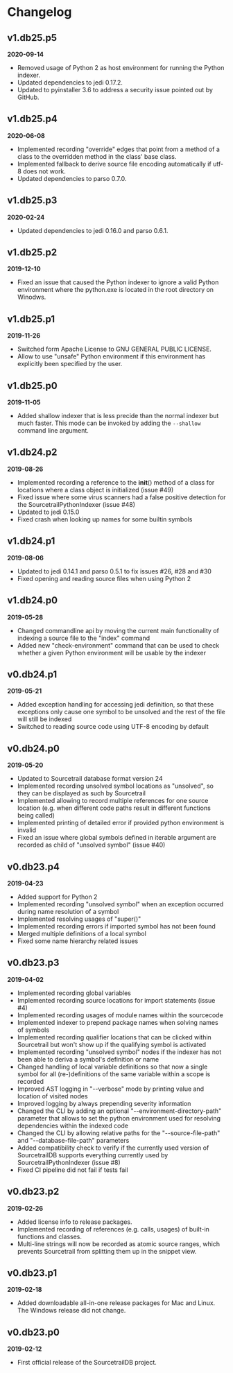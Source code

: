 # Changelog


## v1.db25.p5

**2020-09-14**

* Removed usage of Python 2 as host environment for running the Python indexer.
* Updated dependencies to jedi 0.17.2.
* Updated to pyinstaller 3.6 to address a security issue pointed out by GitHub.


## v1.db25.p4

**2020-06-08**

* Implemented recording "override" edges that point from a method of a class to the overridden method in the class' base class.
* Implemented fallback to derive source file encoding automatically if utf-8 does not work.
* Updated dependencies to parso 0.7.0.


## v1.db25.p3

**2020-02-24**

* Updated dependencies to jedi 0.16.0 and parso 0.6.1.


## v1.db25.p2

**2019-12-10**

* Fixed an issue that caused the Python indexer to ignore a valid Python environment where the python.exe is located in the root directory on Winodws.


## v1.db25.p1

**2019-11-26**

* Switched form Apache License to GNU GENERAL PUBLIC LICENSE.
* Allow to use "unsafe" Python environment if this environment has explicitly been specified by the user.


## v1.db25.p0

**2019-11-05**

* Added shallow indexer that is less precide than the normal indexer but much faster. This mode can be invoked by adding the `--shallow` command line argument.


## v1.db24.p2

**2019-08-26**

* Implemented recording a reference to the __init__() method of a class for locations where a class object is initialized (issue #49)
* Fixed issue where some virus scanners had a false positive detection for the SourcetrailPythonIndexer (issue #48)
* Updated to jedi 0.15.0
* Fixed crash when looking up names for some builtin symbols


## v1.db24.p1

**2019-08-06**

* Updated to jedi 0.14.1 and parso 0.5.1 to fix issues #26, #28 and #30
* Fixed opening and reading source files when using Python 2


## v1.db24.p0

**2019-05-28**

* Changed commandline api by moving the current main functionality of indexing a source file to the "index" command
* Added new "check-environment" command that can be used to check whether a given Python environment will be usable by the indexer


## v0.db24.p1

**2019-05-21**

* Added exception handling for accessing jedi definition, so that these exceptions only cause one symbol to be unsolved and the rest of the file will still be indexed
* Switched to reading source code using UTF-8 encoding by default


## v0.db24.p0

**2019-05-20**

* Updated to Sourcetrail database format version 24
* Implemented recording unsolved symbol locations as "unsolved", so they can be displayed as such by Sourcetrail
* Implemented allowing to record multiple references for one source location (e.g. when different code paths result in different functions being called)
* Implemented printing of detailed error if provided python environment is invalid
* Fixed an issue where global symbols defined in iterable argument are recorded as child of "unsolved symbol" (issue #40)


## v0.db23.p4

**2019-04-23**

* Added support for Python 2
* Implemented recording "unsolved symbol" when an exception occurred during name resolution of a symbol
* Implemented resolving usages of "super()"
* Implemented recording errors if imported symbol has not been found
* Merged multiple definitions of a local symbol
* Fixed some name hierarchy related issues


## v0.db23.p3

**2019-04-02**

* Implemented recording global variables
* Implemented recording source locations for import statements (issue #4)
* Implemented recording usages of module names within the sourcecode
* Implemented indexer to prepend package names when solving names of symbols
* Implemented recording qualifier locations that can be clicked within Sourcetrail but won't show up if the qualifying symbol is activated
* Implemented recording "unsolved symbol" nodes if the indexer has not been able to deriva a symbol's definition or name
* Changed handling of local variable definitions so that now a single symbol for all (re-)definitions of the same variable within a scope is recorded
* Improved AST logging in "--verbose" mode by printing value and location of visited nodes
* Improved logging by always prepending severity information
* Changed the CLI by adding an optional "--environment-directory-path" parameter that allows to set the python environment used for resolving dependencies within the indexed code
* Changed the CLI by allowing relative paths for the "--source-file-path" and "--database-file-path" parameters
* Added compatibility check to verify if the currently used version of SourcetrailDB supports everything currently used by SourcetrailPythonIndexer (issue #8)
* Fixed CI pipeline did not fail if tests fail


## v0.db23.p2

**2019-02-26**

* Added license info to release packages.
* Implemented recording of references (e.g. calls, usages) of built-in functions and classes.
* Multi-line strings will now be recorded as atomic source ranges, which prevents Sourcetrail from splitting them up in the snippet view.


## v0.db23.p1

**2019-02-18**

* Added downloadable all-in-one release packages for Mac and Linux. The Windows release did not change.


## v0.db23.p0

**2019-02-12**

* First official release of the SourcetrailDB project.
